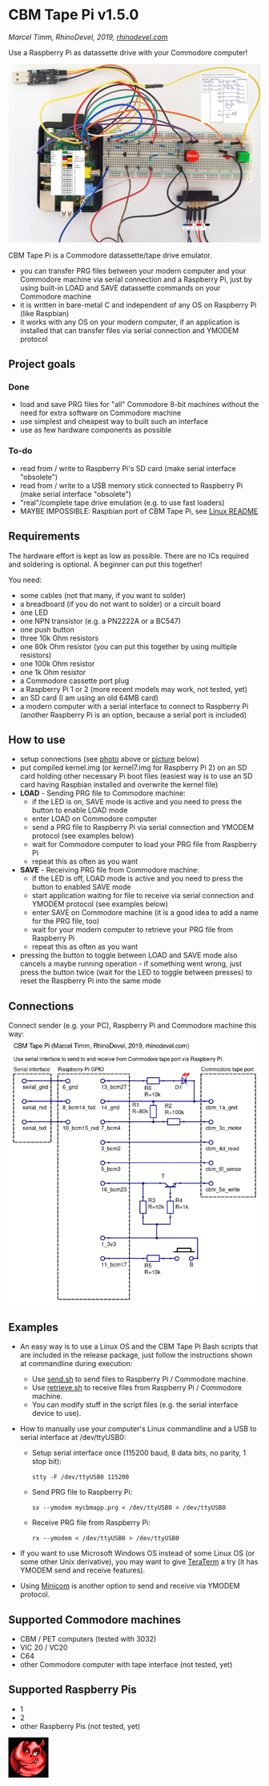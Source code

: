 # CBM Tape Pi v1.5.0
*Marcel Timm, RhinoDevel, 2019, [rhinodevel.com](http://rhinodevel.com/)*

Use a Raspberry Pi as datassette drive with your Commodore computer!

<img src="./docs/Photo%20of%20connected%20Raspberry%20Pi%201.jpg" alt="Photo" title="Photo with overlays containing all relevant informations to build CBM Tape Pi connections yourself." width="800"/>

CBM Tape Pi is a Commodore datassette/tape drive emulator.

- you can transfer PRG files between your modern computer and your Commodore machine via serial connection and a Raspberry Pi, just by using built-in LOAD and SAVE datassette commands on your Commodore machine
- it is written in bare-metal C and independent of any OS on Raspberry Pi (like Raspbian)
- it works with any OS on your modern computer, if an application is installed that can transfer files via serial connection and YMODEM protocol

## Project goals

### Done

- load and save PRG files for "all" Commodore 8-bit machines without the need for extra software on Commodore machine
- use simplest and cheapest way to built such an interface
- use as few hardware components as possible

### To-do

- read from / write to Raspberry Pi's SD card (make serial interface "obsolete")
- read from / write to a USB memory stick connected to Raspberry Pi (make serial interface "obsolete")
- "real"/complete tape drive emulation (e.g. to use fast loaders)
- MAYBE IMPOSSIBLE: Raspbian port of CBM Tape Pi, see [Linux README](./linux/README.md)

## Requirements

The hardware effort is kept as low as possible. There are no ICs required and soldering is optional. A beginner can put this together!

You need:

- some cables (not that many, if you want to solder)
- a breadboard (if you do not want to solder) or a circuit board
- one LED
- one NPN transistor (e.g. a PN2222A or a BC547)
- one push button
- three 10k Ohm resistors
- one 80k Ohm resistor (you can put this together by using multiple resistors)
- one 100k Ohm resistor
- one 1k Ohm resistor
- a Commodore cassette port plug
- a Raspberry Pi 1 or 2 (more recent models may work, not tested, yet)
- an SD card (I am using an old 64MB card)
- a modern computer with a serial interface to connect to Raspberry Pi (another Raspberry Pi is an option, because a serial port is included)

## How to use

- setup connections (see [photo](./docs/Photo%20of%20connected%20Raspberry%20Pi%201.jpg) above or [picture](./docs/Serial%20to%20CBM%20tape%20via%20Raspberry%20Pi%20(Marcel%20Timm%2C%20RhinoDevel).png) below)
- put compiled kernel.img (or kernel7.img for Raspberry Pi 2) on an SD card holding other necessary Pi boot files (easiest way is to use an SD card having Raspbian installed and overwrite the kernel file)
- **LOAD** - Sending PRG file to Commodore machine:
  - if the LED is on, SAVE mode is active and you need to press the button to enable LOAD mode  
  - enter LOAD on Commodore computer
  - send a PRG file to Raspberry Pi via serial connection and YMODEM protocol (see examples below)
  - wait for Commodore computer to load your PRG file from Raspberry Pi
  - repeat this as often as you want
- **SAVE** - Receiving PRG file from Commodore machine:
  - if the LED is off, LOAD mode is active and you need to press the button to enabled SAVE mode
  - start application waiting for file to receive via serial connection and YMODEM protocol (see examples below)
  - enter SAVE on Commodore machine (it is a good idea to add a name for the PRG file, too)
  - wait for your modern computer to retrieve your PRG file from Raspberry Pi
  - repeat this as often as you want
- pressing the button to toggle between LOAD and SAVE mode also cancels a maybe running operation - if something went wrong, just press the button twice (wait for the LED to toggle between presses) to reset the Raspberry Pi into the same mode

## Connections
Connect sender (e.g. your PC), Raspberry Pi and Commodore machine this way:
![Wiring](./docs/Serial%20to%20CBM%20tape%20via%20Raspberry%20Pi%20(Marcel%20Timm%2C%20RhinoDevel).png)

## Examples

- An easy way is to use a Linux OS and the CBM Tape Pi Bash scripts that are included in the release package, just follow the instructions shown at commandline during execution:
  - Use [send.sh](./send.sh) to send files to Raspberry Pi / Commodore machine.
  - Use [retrieve.sh](./retrieve.sh) to receive files from Raspberry Pi / Commodore machine.
  - You can modify stuff in the script files (e.g. the serial interface device to use).

- How to manually use your computer's Linux commandline and a USB to serial interface at /dev/ttyUSB0:

  - Setup serial interface once (115200 baud, 8 data bits, no parity, 1 stop bit):
      ```shell
      stty -F /dev/ttyUSB0 115200
      ```
  - Send PRG file to Raspberry Pi:
      ```shell
      sx --ymodem mycbmapp.prg < /dev/ttyUSB0 > /dev/ttyUSB0
      ```
  - Receive PRG file from Raspberry Pi:
      ```shell
      rx --ymodem < /dev/ttyUSB0 > /dev/ttyUSB0
      ```

- If you want to use Microsoft Windows OS instead of some Linux OS (or some other Unix derivative), you may want to give [TeraTerm](https://ttssh2.osdn.jp/) a try (it has YMODEM send and receive features). 

- Using [Minicom](https://salsa.debian.org/minicom-team/minicom) is another option to send and receive via YMODEM protocol. 

## Supported Commodore machines

- CBM / PET computers (tested with 3032)
- VIC 20 / VC20
- C64
- other Commodore computer with tape interface (not tested, yet)

## Supported Raspberry Pis

- 1
- 2
- other Raspberry Pis (not tested, yet)

![RhinoDevel](./data/rhino.bmp)
